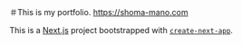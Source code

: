 ＃This is my portfolio.
https://shoma-mano.com


This is a [Next.js](https://nextjs.org/) project bootstrapped with [`create-next-app`](https://github.com/vercel/next.js/tree/canary/packages/create-next-app).




[//]: # (## how to set up prettier)

[//]: # (https://fwywd.com/tech/next-eslint-prettier)

[//]: # ()
[//]: # (## How to add google font)

[//]: # ()
[//]: # (see /pages/_document/tsx)

[//]: # ()
[//]: # (https://discord.gg/6ATv9MxR)
